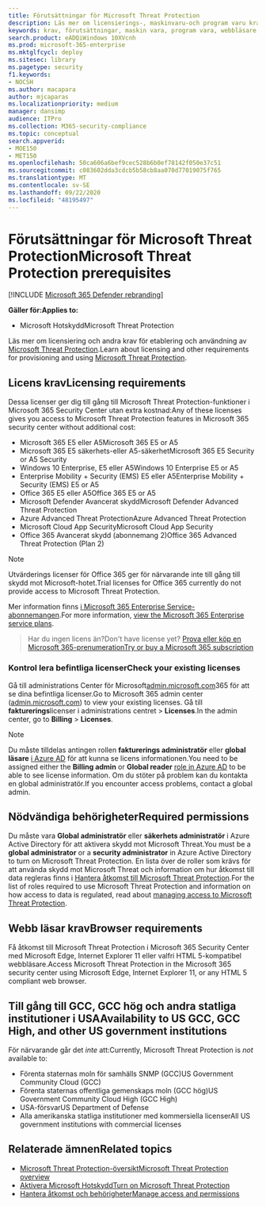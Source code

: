 ```yaml
---
title: Förutsättningar för Microsoft Threat Protection
description: Läs mer om licensierings-, maskinvaru-och program varu krav och andra konfigurations inställningar för Microsoft Threat Protection
keywords: krav, förutsättningar, maskin vara, program vara, webbläsare, MTP, M365, licens, E5, A5, EMS, Köp
search.product: eADQiWindows 10XVcnh
ms.prod: microsoft-365-enterprise
ms.mktglfcycl: deploy
ms.sitesec: library
ms.pagetype: security
f1.keywords:
- NOCSH
ms.author: macapara
author: mjcaparas
ms.localizationpriority: medium
manager: dansimp
audience: ITPro
ms.collection: M365-security-compliance
ms.topic: conceptual
search.appverid:
- MOE150
- MET150
ms.openlocfilehash: 50ca606a6bef9cec528b6b0ef78142f050e37c51
ms.sourcegitcommit: c083602dda3cdcb5b58cb8aa070d77019075f765
ms.translationtype: MT
ms.contentlocale: sv-SE
ms.lasthandoff: 09/22/2020
ms.locfileid: "48195497"
---
```

# <a name="microsoft-threat-protection-prerequisites"></a><span data-ttu-id="957c3-104">Förutsättningar för Microsoft Threat Protection</span><span class="sxs-lookup"><span data-stu-id="957c3-104">Microsoft Threat Protection prerequisites</span></span>

[!INCLUDE [Microsoft 365 Defender rebranding](../includes/microsoft-defender.md)]


<span data-ttu-id="957c3-105">**Gäller för:**</span><span class="sxs-lookup"><span data-stu-id="957c3-105">**Applies to:**</span></span>
- <span data-ttu-id="957c3-106">Microsoft Hotskydd</span><span class="sxs-lookup"><span data-stu-id="957c3-106">Microsoft Threat Protection</span></span>

<span data-ttu-id="957c3-107">Läs mer om licensiering och andra krav för etablering och användning av [Microsoft Threat Protection](microsoft-threat-protection.md).</span><span class="sxs-lookup"><span data-stu-id="957c3-107">Learn about licensing and other requirements for provisioning and using [Microsoft Threat Protection](microsoft-threat-protection.md).</span></span>

## <a name="licensing-requirements"></a><span data-ttu-id="957c3-108">Licens krav</span><span class="sxs-lookup"><span data-stu-id="957c3-108">Licensing requirements</span></span>
<span data-ttu-id="957c3-109">Dessa licenser ger dig till gång till Microsoft Threat Protection-funktioner i Microsoft 365 Security Center utan extra kostnad:</span><span class="sxs-lookup"><span data-stu-id="957c3-109">Any of these licenses gives you access to Microsoft Threat Protection features in Microsoft 365 security center without additional cost:</span></span>

- <span data-ttu-id="957c3-110">Microsoft 365 E5 eller A5</span><span class="sxs-lookup"><span data-stu-id="957c3-110">Microsoft 365 E5 or A5</span></span>
- <span data-ttu-id="957c3-111">Microsoft 365 E5 säkerhets-eller A5-säkerhet</span><span class="sxs-lookup"><span data-stu-id="957c3-111">Microsoft 365 E5 Security or A5 Security</span></span>
- <span data-ttu-id="957c3-112">Windows 10 Enterprise, E5 eller A5</span><span class="sxs-lookup"><span data-stu-id="957c3-112">Windows 10 Enterprise E5 or A5</span></span>
- <span data-ttu-id="957c3-113">Enterprise Mobility + Security (EMS) E5 eller A5</span><span class="sxs-lookup"><span data-stu-id="957c3-113">Enterprise Mobility + Security (EMS) E5 or A5</span></span> 
- <span data-ttu-id="957c3-114">Office 365 E5 eller A5</span><span class="sxs-lookup"><span data-stu-id="957c3-114">Office 365 E5 or A5</span></span>
- <span data-ttu-id="957c3-115">Microsoft Defender Avancerat skydd</span><span class="sxs-lookup"><span data-stu-id="957c3-115">Microsoft Defender Advanced Threat Protection</span></span>
- <span data-ttu-id="957c3-116">Azure Advanced Threat Protection</span><span class="sxs-lookup"><span data-stu-id="957c3-116">Azure Advanced Threat Protection</span></span> 
- <span data-ttu-id="957c3-117">Microsoft Cloud App Security</span><span class="sxs-lookup"><span data-stu-id="957c3-117">Microsoft Cloud App Security</span></span>
- <span data-ttu-id="957c3-118">Office 365 Avancerat skydd (abonnemang 2)</span><span class="sxs-lookup"><span data-stu-id="957c3-118">Office 365 Advanced Threat Protection (Plan 2)</span></span>

> [!NOTE]
> <span data-ttu-id="957c3-119">Utvärderings licenser för Office 365 ger för närvarande inte till gång till skydd mot Microsoft-hotet.</span><span class="sxs-lookup"><span data-stu-id="957c3-119">Trial licenses for Office 365 currently do not provide access to Microsoft Threat Protection.</span></span>

<span data-ttu-id="957c3-120">Mer information finns [i Microsoft 365 Enterprise Service-abonnemangen](https://www.microsoft.com/licensing/product-licensing/microsoft-365-enterprise).</span><span class="sxs-lookup"><span data-stu-id="957c3-120">For more information, [view the Microsoft 365 Enterprise service plans](https://www.microsoft.com/licensing/product-licensing/microsoft-365-enterprise).</span></span>

> <span data-ttu-id="957c3-121">Har du ingen licens än?</span><span class="sxs-lookup"><span data-stu-id="957c3-121">Don't have license yet?</span></span> [<span data-ttu-id="957c3-122">Prova eller köp en Microsoft 365-prenumeration</span><span class="sxs-lookup"><span data-stu-id="957c3-122">Try or buy a Microsoft 365 subscription</span></span>](https://docs.microsoft.com/microsoft-365/commerce/try-or-buy-microsoft-365?view=o365-worldwide)

### <a name="check-your-existing--licenses"></a><span data-ttu-id="957c3-123">Kontrol lera befintliga licenser</span><span class="sxs-lookup"><span data-stu-id="957c3-123">Check your existing  licenses</span></span>
<span data-ttu-id="957c3-124">Gå till administrations Center för Microsoft[admin.microsoft.com](https://admin.microsoft.com/)365 för att se dina befintliga licenser.</span><span class="sxs-lookup"><span data-stu-id="957c3-124">Go to Microsoft 365 admin center ([admin.microsoft.com](https://admin.microsoft.com/)) to view your existing licenses.</span></span> <span data-ttu-id="957c3-125">Gå till **fakturerings**licenser i administrations centret  >  **Licenses**.</span><span class="sxs-lookup"><span data-stu-id="957c3-125">In the admin center, go to **Billing** > **Licenses**.</span></span>

>[!NOTE]
> <span data-ttu-id="957c3-126">Du måste tilldelas antingen rollen **fakturerings administratör** eller **global läsare** [i Azure AD](https://docs.microsoft.com/azure/active-directory/users-groups-roles/directory-assign-admin-roles#available-roles) för att kunna se licens informationen.</span><span class="sxs-lookup"><span data-stu-id="957c3-126">You need to be assigned either the **Billing admin** or **Global reader** [role in Azure AD](https://docs.microsoft.com/azure/active-directory/users-groups-roles/directory-assign-admin-roles#available-roles) to be able to see license information.</span></span> <span data-ttu-id="957c3-127">Om du stöter på problem kan du kontakta en global administratör.</span><span class="sxs-lookup"><span data-stu-id="957c3-127">If you encounter access problems, contact a global admin.</span></span>

## <a name="required-permissions"></a><span data-ttu-id="957c3-128">Nödvändiga behörigheter</span><span class="sxs-lookup"><span data-stu-id="957c3-128">Required permissions</span></span>
<span data-ttu-id="957c3-129">Du måste vara **Global administratör** eller **säkerhets administratör** i Azure Active Directory för att aktivera skydd mot Microsoft Threat.</span><span class="sxs-lookup"><span data-stu-id="957c3-129">You must be a **global administrator** or a **security administrator** in Azure Active Directory to turn on Microsoft Threat Protection.</span></span> <span data-ttu-id="957c3-130">En lista över de roller som krävs för att använda skydd mot Microsoft Threat och information om hur åtkomst till data regleras finns i [Hantera åtkomst till Microsoft Threat Protection](mtp-permissions.md).</span><span class="sxs-lookup"><span data-stu-id="957c3-130">For the list of roles required to use Microsoft Threat Protection and information on how access to data is regulated, read about [managing access to Microsoft Threat Protection](mtp-permissions.md).</span></span>

## <a name="browser-requirements"></a><span data-ttu-id="957c3-131">Webb läsar krav</span><span class="sxs-lookup"><span data-stu-id="957c3-131">Browser requirements</span></span>
<span data-ttu-id="957c3-132">Få åtkomst till Microsoft Threat Protection i Microsoft 365 Security Center med Microsoft Edge, Internet Explorer 11 eller valfri HTML 5-kompatibel webbläsare.</span><span class="sxs-lookup"><span data-stu-id="957c3-132">Access Microsoft Threat Protection in the Microsoft 365 security center using Microsoft Edge, Internet Explorer 11, or any HTML 5 compliant web browser.</span></span>

## <a name="availability-to-us-gcc-gcc-high-and-other-us-government-institutions"></a><span data-ttu-id="957c3-133">Till gång till GCC, GCC hög och andra statliga institutioner i USA</span><span class="sxs-lookup"><span data-stu-id="957c3-133">Availability to US GCC, GCC High, and other US government institutions</span></span>
<span data-ttu-id="957c3-134">För närvarande går det *inte* att:</span><span class="sxs-lookup"><span data-stu-id="957c3-134">Currently, Microsoft Threat Protection is *not* available to:</span></span>
- <span data-ttu-id="957c3-135">Förenta staternas moln för samhälls SNMP (GCC)</span><span class="sxs-lookup"><span data-stu-id="957c3-135">US Government Community Cloud (GCC)</span></span>
- <span data-ttu-id="957c3-136">Förenta staternas offentliga gemenskaps moln (GCC hög)</span><span class="sxs-lookup"><span data-stu-id="957c3-136">US Government Community Cloud High (GCC High)</span></span>
- <span data-ttu-id="957c3-137">USA-försvar</span><span class="sxs-lookup"><span data-stu-id="957c3-137">US Department of Defense</span></span>
- <span data-ttu-id="957c3-138">Alla amerikanska statliga institutioner med kommersiella licenser</span><span class="sxs-lookup"><span data-stu-id="957c3-138">All US government institutions with commercial licenses</span></span>

## <a name="related-topics"></a><span data-ttu-id="957c3-139">Relaterade ämnen</span><span class="sxs-lookup"><span data-stu-id="957c3-139">Related topics</span></span>
- [<span data-ttu-id="957c3-140">Microsoft Threat Protection-översikt</span><span class="sxs-lookup"><span data-stu-id="957c3-140">Microsoft Threat Protection overview</span></span>](microsoft-threat-protection.md)
- [<span data-ttu-id="957c3-141">Aktivera Microsoft Hotskydd</span><span class="sxs-lookup"><span data-stu-id="957c3-141">Turn on Microsoft Threat Protection</span></span>](mtp-enable.md)
- [<span data-ttu-id="957c3-142">Hantera åtkomst och behörigheter</span><span class="sxs-lookup"><span data-stu-id="957c3-142">Manage access and permissions</span></span>](mtp-permissions.md)
